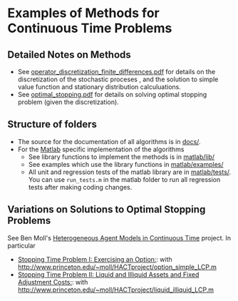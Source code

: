 # Examples of Methods for Continuous Time Problems

## Detailed Notes on Methods
* See [operator_discretization_finite_differences.pdf](operator_discretization_finite_differences.pdf) for details on the discretization of the stochastic proceses , and the solution to simple value function and stationary distribution calculuations.
* See [optimal_stopping.pdf](optimal_stopping.pdf) for details on solving optimal stopping problem (given the discretization).


## Structure of folders
* The source for the documentation of all algorithms is in [docs/](docs/). 
* For the [Matlab](matlab/README.md) specific implementation of the algorithms
    * See library functions to implement the methods is in [matlab/lib/](matlab/lib/)
    * See examples which use the library functions in [matlab/examples/](matlab/examples/)
    * All unit and regression tests of the matlab library are in [matlab/tests/](matlab/tests/).  You can use `run_tests.m` in the matlab folder to run all regression tests after making coding changes.

## Variations on Solutions to Optimal Stopping Problems
See Ben Moll's [Heterogeneous Agent Models in Continuous Time](http://www.princeton.edu/~moll/HACTproject.htm) project.  In particular
* [Stopping Time Problem I: Exercising an Option:](http://www.princeton.edu/~moll/HACTproject/option_simple.pdf): with http://www.princeton.edu/~moll/HACTproject/option_simple_LCP.m
* [Stopping Time Problem II: Liquid and Illiquid Assets and Fixed Adjustment Costs:](http://www.princeton.edu/~moll/HACTproject/liquid_illiquid_numerical.pdf): with http://www.princeton.edu/~moll/HACTproject/liquid_illiquid_LCP.m
